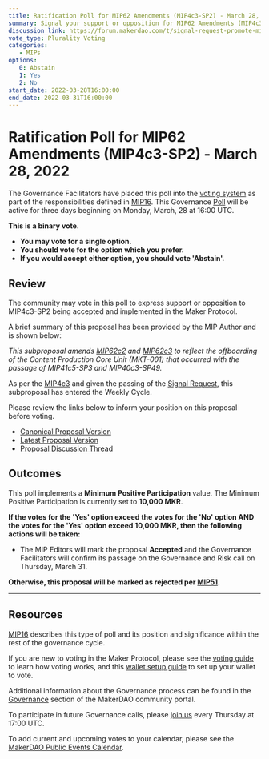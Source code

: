 ```yaml
---
title: Ratification Poll for MIP62 Amendments (MIP4c3-SP2) - March 28, 2022
summary: Signal your support or opposition for MIP62 Amendments (MIP4c3-SP2)
discussion_link: https://forum.makerdao.com/t/signal-request-promote-mip4c3-sp2-mip62-amendments-to-an-on-chain-poll/13972
vote_type: Plurality Voting
categories:
   - MIPs
options:
   0: Abstain
   1: Yes
   2: No
start_date: 2022-03-28T16:00:00
end_date: 2022-03-31T16:00:00
---
```


# Ratification Poll for MIP62 Amendments (MIP4c3-SP2) - March 28, 2022

The Governance Facilitators have placed this poll into the [voting system](https://vote.makerdao.com/polling) as part of the responsibilities defined in [MIP16](https://mips.makerdao.com/mips/details/MIP16). This Governance [Poll](https://community-development.makerdao.com/en/learn/governance/on-chain-gov) will be active for three days beginning on Monday, March, 28 at 16:00 UTC.

**This is a binary vote.** 
- **You may vote for a single option.** 
- **You should vote for the option which you prefer.**
- **If you would accept either option, you should vote 'Abstain'.**

## Review

The community may vote in this poll to express support or opposition to MIP4c3-SP2 being accepted and implemented in the Maker Protocol.

A brief summary of this proposal has been provided by the MIP Author and is shown below:

*This subproposal amends [MIP62c2](https://mips.makerdao.com/mips/details/MIP62#MIP62c2) and [MIP62c3](https://mips.makerdao.com/mips/details/MIP62#MIP62c3) to reflect the offboarding of the Content Production Core Unit (MKT-001) that occurred with the passage of MIP41c5-SP3 and MIP40c3-SP49.*

As per the [MIP4c3](https://mips.makerdao.com/mips/details/MIP4#MIP4c3) and given the passing of the [Signal Request](https://forum.makerdao.com/t/signal-request-promote-mip4c3-sp2-mip62-amendments-to-an-on-chain-poll/13972), this subproposal has entered the Weekly Cycle.

Please review the links below to inform your position on this proposal before voting.
* [Canonical Proposal Version](https://github.com/makerdao/mips/blob/c7c71d5cd59e02d54831fa3c1f0f9564607ef8bf/MIP4/MIP4c3-Subproposals/MIP4c3-SP2.md)
* [Latest Proposal Version]($link_to_portal_version)
* [Proposal Discussion Thread](https://forum.makerdao.com/t/mip4c3-sp2-mip62-amendments/13779)

## Outcomes

This poll implements a **Minimum Positive Participation** value. The Minimum Positive Participation is currently set to **10,000 MKR**.

**If the votes for the 'Yes' option exceed the votes for the 'No' option AND the votes for the 'Yes' option exceed 10,000 MKR, then the following actions will be taken:**
* The MIP Editors will mark the proposal **Accepted** and the Governance Facilitators will confirm its passage on the Governance and Risk call on Thursday, March 31. 

**Otherwise, this proposal will be marked as rejected per [MIP51](https://mips.makerdao.com/mips/details/MIP51#mip51c2-ratification-poll).**

---

## Resources

[MIP16](https://mips.makerdao.com/mips/details/MIP16) describes this type of poll and its position and significance within the rest of the governance cycle.

If you are new to voting in the Maker Protocol, please see the [voting guide](https://community-development.makerdao.com/en/learn/governance/how-voting-works/) to learn how voting works, and this [wallet setup guide](https://community-development.makerdao.com/en/learn/governance/voting-setup/) to set up your wallet to vote.

Additional information about the Governance process can be found in the [Governance](https://community-development.makerdao.com/en/learn/governance) section of the MakerDAO community portal.

To participate in future Governance calls, please [join us](https://github.com/makerdao/community/tree/master/governance/governance-and-risk-meetings) every Thursday at 17:00 UTC.

To add current and upcoming votes to your calendar, please see the [MakerDAO Public Events Calendar](https://calendar.google.com/calendar/embed?src=makerdao.com_3efhm2ghipksegl009ktniomdk%40group.calendar.google.com&ctz=UTC&mode=week&showCalendars=0&showPrint=0).

